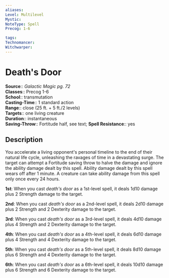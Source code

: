 ```yaml
---
aliases: 
Level: Multilevel
Mystic: 
NoteType: Spell
Precog: 1-6

tags: 
Technomancer: 
Witchwarper: 
---
```


# Death's Door

**Source**:: _Galactic Magic pg. 72_  
**Classes**:: Precog 1-6  
**School**:: transmutation  
**Casting-Time**:: 1 standard action  
**Range**:: close (25 ft. + 5 ft./2 levels)  
**Targets**:: one living creature  
**Duration**:: instantaneous  
**Saving-Throw**:: Fortitude half, see text;
**Spell Resistance**:: yes

## Description

You accelerate a living opponent's personal timeline to the end of their natural life cycle, unleashing the ravages of time in a devastating surge. The target can attempt a Fortitude saving throw to halve the damage and ignore the ability damage dealt by this spell. Ability damage dealt by this spell wears off after 1 minute. A creature can take ability damage from this spell only once every 24 hours.

**1st**: When you cast _death's door_ as a 1st-level spell, it deals 1d10 damage plus 2 Strength damage to the target.

**2nd**: When you cast _death's door_ as a 2nd-level spell, it deals 2d10 damage plus 2 Strength and 2 Dexterity damage to the target.

**3rd**: When you cast _death's door_ as a 3rd-level spell, it deals 4d10 damage plus 4 Strength and 2 Dexterity damage to the target.

**4th**: When you cast _death's door_ as a 4th-level spell, it deals 6d10 damage plus 4 Strength and 4 Dexterity damage to the target.

**5th**: When you cast _death's door_ as a 5th-level spell, it deals 8d10 damage plus 6 Strength and 4 Dexterity damage to the target.

**6th**: When you cast _death's door_ as a 6th-level spell, it deals 10d10 damage plus 6 Strength and 6 Dexterity damage to the target.
